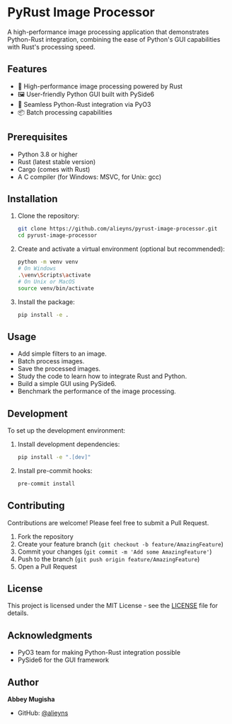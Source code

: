 # PyRust Image Processor

A high-performance image processing application that demonstrates Python-Rust integration, combining the ease of Python's GUI capabilities with Rust's processing speed.

## Features

- 🚀 High-performance image processing powered by Rust
- 🖼️ User-friendly Python GUI built with PySide6
- 🔄 Seamless Python-Rust integration via PyO3
- 📦 Batch processing capabilities

## Prerequisites

- Python 3.8 or higher
- Rust (latest stable version)
- Cargo (comes with Rust)
- A C compiler (for Windows: MSVC, for Unix: gcc)

## Installation

1. Clone the repository:
   ```bash
   git clone https://github.com/alieyns/pyrust-image-processor.git
   cd pyrust-image-processor
   ```

2. Create and activate a virtual environment (optional but recommended):
   ```bash
   python -m venv venv
   # On Windows
   .\venv\Scripts\activate
   # On Unix or MacOS
   source venv/bin/activate
   ```

3. Install the package:
   ```bash
   pip install -e .
   ```

## Usage

- Add simple filters to an image.
- Batch process images.
- Save the processed images.
- Study the code to learn how to integrate Rust and Python.
- Build a simple GUI using PySide6.
- Benchmark the performance of the image processing.

## Development

To set up the development environment:

1. Install development dependencies:
   ```bash
   pip install -e ".[dev]"
   ```

2. Install pre-commit hooks:
   ```bash
   pre-commit install
   ```

## Contributing

Contributions are welcome! Please feel free to submit a Pull Request.

1. Fork the repository
2. Create your feature branch (`git checkout -b feature/AmazingFeature`)
3. Commit your changes (`git commit -m 'Add some AmazingFeature'`)
4. Push to the branch (`git push origin feature/AmazingFeature`)
5. Open a Pull Request

## License

This project is licensed under the MIT License - see the [LICENSE](LICENSE) file for details.

## Acknowledgments

- PyO3 team for making Python-Rust integration possible
- PySide6 for the GUI framework

## Author

**Abbey Mugisha**
- GitHub: [@alieyns](https://github.com/alieyns)
